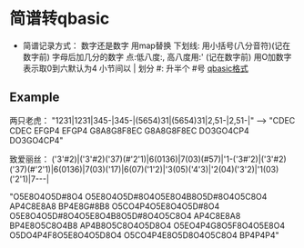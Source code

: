 # 简谱转qbasic

- 简谱记录方式：
    数字还是数字                               用map替换
    下划线: 用小括号(八分音符)(记在数字前)       字母后加几分的数字
    点:低八度:, 高八度用:' (记在数字前)         用O加数字表示取0到六默认为4
    小节间以 | 划分
    #: 升半个                                  #号
[qbasic格式](https://www.cnblogs.com/djcsch2001/articles/1965318.html)

## Example
两只老虎：  "1231|1231|345-|345-|(5654)31|(5654)31|2,51-|2,51-|"
    -->    "CDEC CDEC EFGP4 EFGP4 G8A8G8F8EC G8A8G8F8EC DO3GO4CP4 DO3GO4CP4"

致爱丽丝：
('3'#2)|('3'#2)('37)(#'2'1)|6(0136)|7(03)(#57)|'1-('3#'2)|('3'#2)('37)(#'2'1)|6(0136)|7(03)('17)|6(07)('1'2)|'3(05)('4'3)|'2(04)('3'2)|'1(03)('2'1)|7---|

"O5E8O4O5D#8O4 O5E8O4O5D#8O4O5E8O4B8O5D#8O4O5C8O4 AP4C8E8A8 BP4E8G#8B8 O5CO4P4O5E8O4O5D#8O4 O5E8O4O5D#8O4O5E8O4B8O5D#8O4O5C8O4 AP4C8E8A8 BP4E8O5C8O4B8 AP4B8O5C8O4O5D8O4 O5EO4P4G8O5F8O4O5E8O4 O5DO4P4F8O5E8O4O5D8O4 O5CO4P4E8O5D8O4O5C8O4 BP4P4P4"